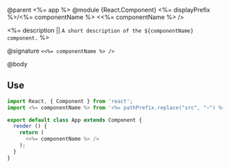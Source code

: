 @parent <%= app %>
@module {React.Component} <%= displayPrefix %>/<%= componentName %> <<%= componentName %> />

<%= description || `A short description of the ${componentName} component.` %>

@signature `<<%= componentName %> />`

@body

## Use

```javascript
import React, { Component } from 'react';
import <%= componentName %> from '<%= pathPrefix.replace("src", "~") %>/<%= fileName %>';

export default class App extends Component {
  render () {
    return (
      <<%= componentName %> />
    );
  }
}
```
